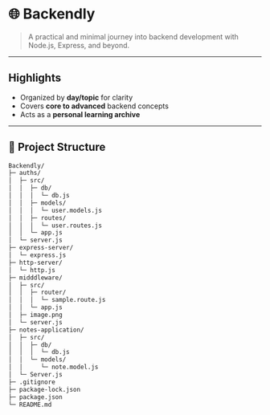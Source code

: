 # 🌐 Backendly

> A practical and minimal journey into backend development with Node.js, Express, and beyond.  

---

##  Highlights  
- Organized by **day/topic** for clarity  
- Covers **core to advanced** backend concepts  
- Acts as a **personal learning archive**  

---

## 📂 Project Structure  
```bash
Backendly/
├─ auths/
│  ├─ src/
│  │  ├─ db/
│  │  │  └─ db.js
│  │  ├─ models/
│  │  │  └─ user.models.js
│  │  ├─ routes/
│  │  │  └─ user.routes.js
│  │  └─ app.js
│  └─ server.js
├─ express-server/
│  └─ express.js
├─ http-server/
│  └─ http.js
├─ midddleware/
│  ├─ src/
│  │  ├─ router/
│  │  │  └─ sample.route.js
│  │  └─ app.js
│  ├─ image.png
│  └─ server.js
├─ notes-application/
│  ├─ src/
│  │  ├─ db/
│  │  │  └─ db.js
│  │  └─ models/
│  │     └─ note.model.js
│  └─ Server.js
├─ .gitignore
├─ package-lock.json
├─ package.json
└─ README.md



